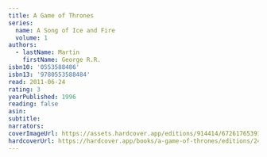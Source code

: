 ```yaml
---
title: A Game of Thrones
series:
  name: A Song of Ice and Fire
  volume: 1
authors:
  - lastName: Martin
    firstName: George R.R.
isbn10: '0553588486'
isbn13: '9780553588484'
read: 2011-06-24
rating: 3
yearPublished: 1996
reading: false
asin:
subtitle:
narrators:
coverImageUrl: https://assets.hardcover.app/editions/914414/6726176539138138.jpg
hardcoverUrl: https://hardcover.app/books/a-game-of-thrones/editions/24949259
---
```

